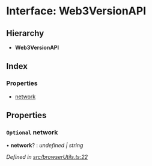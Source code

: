 # Interface: Web3VersionAPI

## Hierarchy

* **Web3VersionAPI**

## Index

### Properties

* [network](_browserutils_.web3versionapi.md#optional-network)

## Properties

### `Optional` network

• **network**? : *undefined | string*

*Defined in [src/browserUtils.ts:22](https://github.com/PolymathNetwork/polymath-sdk/blob/454d285/src/browserUtils.ts#L22)*
